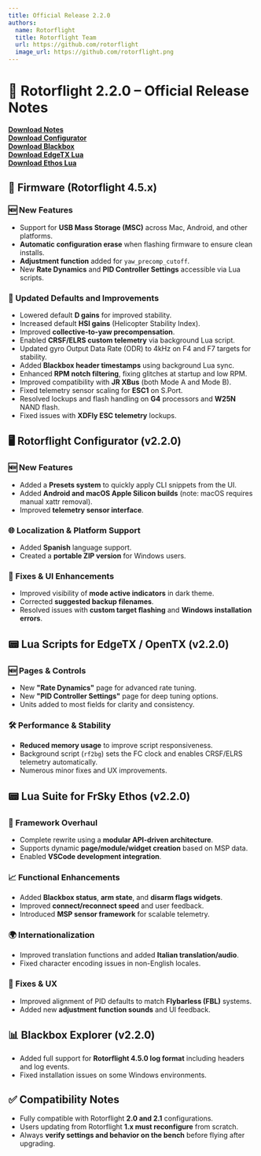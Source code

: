 ```yaml
---
title: Official Release 2.2.0
authors:
  name: Rotorflight
  title: Rotorflight Team
  url: https://github.com/rotorflight
  image_url: https://github.com/rotorflight.png
---
```


# 🚁 Rotorflight 2.2.0 – Official Release Notes

[**Download Notes**](../docs/download/notes)  
[**Download Configurator**](../docs/download/configurator)  
[**Download Blackbox**](../docs/download/blackbox)  
[**Download EdgeTX Lua**](../docs/download/edge-tx-Lua)  
[**Download Ethos Lua**](../docs/download/ethos-Lua)

## 🔧 Firmware (Rotorflight 4.5.x)

### 🆕 New Features

- Support for **USB Mass Storage (MSC)** across Mac, Android, and other platforms.
- **Automatic configuration erase** when flashing firmware to ensure clean installs.
- **Adjustment function** added for `yaw_precomp_cutoff`.
- New **Rate Dynamics** and **PID Controller Settings** accessible via Lua scripts.

### 🔁 Updated Defaults and Improvements

- Lowered default **D gains** for improved stability.
- Increased default **HSI gains** (Helicopter Stability Index).
- Improved **collective-to-yaw precompensation**.
- Enabled **CRSF/ELRS custom telemetry** via background Lua script.
- Updated gyro Output Data Rate (ODR) to 4kHz on F4 and F7 targets for stability.
- Added **Blackbox header timestamps** using background Lua sync.
- Enhanced **RPM notch filtering**, fixing glitches at startup and low RPM.
- Improved compatibility with **JR XBus** (both Mode A and Mode B).
- Fixed telemetry sensor scaling for **ESC1** on S.Port.
- Resolved lockups and flash handling on **G4** processors and **W25N** NAND flash.
- Fixed issues with **XDFly ESC telemetry** lockups.

## 🖥️ Rotorflight Configurator (v2.2.0)

### 🆕 New Features

- Added a **Presets system** to quickly apply CLI snippets from the UI.
- Added **Android and macOS Apple Silicon builds** (note: macOS requires manual xattr removal).
- Improved **telemetry sensor interface**.

### 🌐 Localization & Platform Support

- Added **Spanish** language support.
- Created a **portable ZIP version** for Windows users.

### 🐞 Fixes & UI Enhancements

- Improved visibility of **mode active indicators** in dark theme.
- Corrected **suggested backup filenames**.
- Resolved issues with **custom target flashing** and **Windows installation errors**.

## 📟 Lua Scripts for EdgeTX / OpenTX (v2.2.0)

### 🆕 Pages & Controls

- New **"Rate Dynamics"** page for advanced rate tuning.
- New **"PID Controller Settings"** page for deep tuning options.
- Units added to most fields for clarity and consistency.

### 🛠 Performance & Stability

- **Reduced memory usage** to improve script responsiveness.
- Background script (`rf2bg`) sets the FC clock and enables CRSF/ELRS telemetry automatically.
- Numerous minor fixes and UX improvements.

## 📟 Lua Suite for FrSky Ethos (v2.2.0)

### 🔄 Framework Overhaul

- Complete rewrite using a **modular API-driven architecture**.
- Supports dynamic **page/module/widget creation** based on MSP data.
- Enabled **VSCode development integration**.

### 📈 Functional Enhancements

- Added **Blackbox status**, **arm state**, and **disarm flags widgets**.
- Improved **connect/reconnect speed** and user feedback.
- Introduced **MSP sensor framework** for scalable telemetry.

### 🌍 Internationalization

- Improved translation functions and added **Italian translation/audio**.
- Fixed character encoding issues in non-English locales.

### 🐞 Fixes & UX

- Improved alignment of PID defaults to match **Flybarless (FBL)** systems.
- Added new **adjustment function sounds** and UI feedback.

## 📊 Blackbox Explorer (v2.2.0)

- Added full support for **Rotorflight 4.5.0 log format** including headers and log events.
- Fixed installation issues on some Windows environments.

## ✅ Compatibility Notes

- Fully compatible with Rotorflight **2.0 and 2.1** configurations.
- Users updating from Rotorflight **1.x must reconfigure** from scratch.
- Always **verify settings and behavior on the bench** before flying after upgrading.
